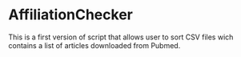 # AffiliationChecker
This is a first version of script that allows user to sort CSV files wich contains a list of articles downloaded from Pubmed.
